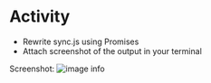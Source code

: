 # Activity

- Rewrite sync.js using Promises​
- Attach screenshot of the output in your terminal

Screenshot:
![image info](../../../../../../C:/Users/Hp/xml-and-js/module-08/assignments/assests/module-8_ativity.png)

